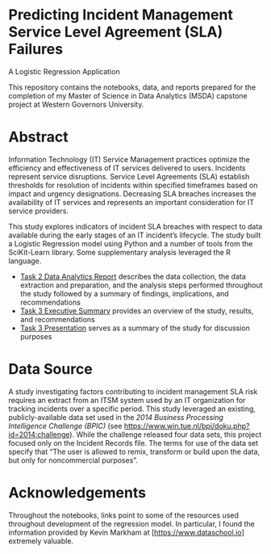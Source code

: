# Predicting Incident Management Service Level Agreement (SLA) Failures
A Logistic Regression Application


This repository contains the notebooks, data, and reports prepared for the completion of my Master of Science in Data Analytics (MSDA) capstone project at Western Governors University. 

# Abstract

Information Technology (IT) Service Management practices optimize the efficiency and effectiveness of IT services delivered to users. Incidents represent service disruptions. Service Level Agreements (SLA) establish thresholds for resolution of incidents within specified timeframes based on impact and urgency designations. Decreasing SLA breaches increases the availability of IT services and represents an important consideration for IT service providers. 

This study explores indicators of incident SLA breaches with respect to data available during the early stages of an IT incident’s lifecycle. The study built a Logistic Regression model using Python and a number of tools from the SciKit-Learn library. Some supplementary analysis leveraged the R language. 

* [Task 2 Data Analytics Report](https://github.com/cmhstudies/Incident-Management-Process-BPIC2014/blob/master/Task%202%20Data%20Analytics%20Report%20CMHennings.pdf) describes the data collection, the data extraction and preparation, and the analysis steps performed throughout the study followed by a summary of findings, implications, and recommendations
* [Task 3 Executive Summary](https://github.com/cmhstudies/Incident-Management-Process-BPIC2014/blob/master/Task%203%20Executive%20Summary.pdf) provides an overview of the study, results, and recommendations
* [Task 3 Presentation](https://github.com/cmhstudies/Incident-Management-Process-BPIC2014/blob/master/Task%203%20Presentation.pdf) serves as a summary of the study for discussion purposes

# Data Source

A study investigating factors contributing to incident management SLA risk requires an extract from an ITSM system used by an IT organization for tracking incidents over a specific period. This study leveraged an existing, publicly-available data set used in the *2014 Business Processing Intelligence Challenge (BPIC)* (see https://www.win.tue.nl/bpi/doku.php?id=2014:challenge). While the challenge released four data sets, this project focused only on the Incident Records file.  The terms for use of the data set specify that “The user is allowed to remix, transform or build upon the data, but only for noncommercial purposes”.

# Acknowledgements

Throughout the notebooks, links point to some of the resources used throughout development of the regression model. In particular, I found the information provided by Kevin Markham at [https://www.dataschool.io] extremely valuable.
 

